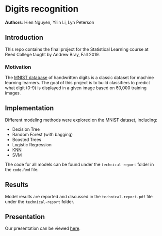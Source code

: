 # Digits recognition 

**Authors**: Hien Nguyen, Yilin Li, Lyn Peterson

## Introduction

This repo contains the final project for the Statistical Learning course at Reed College taught by Andrew Bray, Fall 2019. 

### Motivation

The [MNIST database](http://yann.lecun.com/exdb/mnist/) of handwritten digits is a classic dataset for machine learning learners. The goal of this project is to build classifiers to predict what digit (0-9) is displayed in a given image based on 60,000 training images. 

## Implementation

Different modeling methods were explored on the MNIST dataset, including:
- Decision Tree
- Random Forest (with bagging)
- Boosted Trees
- Logistic Regression
- KNN
- SVM 

The code for all models can be found under the `technical-report` folder in the `code.Rmd` file. 

## Results

Model results are reported and discussed in the `technical-report.pdf` file under the `technical-report` folder.

## Presentation

Our presentation can be viewed [here](https://docs.google.com/presentation/d/e/2PACX-1vSQxYtKmhb2-J6o2TOcXis1IfVVXq8tqtG1ozG9cQ5rfX7ldIqqV-Il8mVaWYAL_tA8aWV6rqQWDP_x/pub?start=false&loop=false&delayms=3000).
